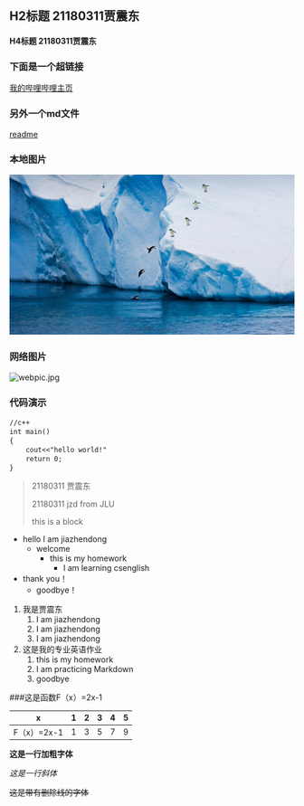 
## H2标题 21180311贾震东

#### H4标题 21180311贾震东
 
### 下面是一个超链接

[我的哔哩哔哩主页](https://space.bilibili.com/30638182)

### 另外一个md文件

[readme](https://)

### 本地图片

<img src="./pic.jpg"   />

### 网络图片

![webpic.jpg](https://i0.hdslb.com/bfs/album/d54043cf614ebdaca0a73d8794c461e0c8f682ac.png@518w.webp)

### 代码演示

```
//c++
int main()
{
    cout<<"hello world!"
    return 0;
}
```


> 21180311 贾震东
>
> 21180311 jzd from JLU
>
>
> this is a block



- hello I am jiazhendong
  - welcome
    - this is my homework
       - I am learning csenglish
- thank you！
   - goodbye！


1. 我是贾震东
   1. I am jiazhendong
   2. I am jiazhendong
   3. I am jiazhendong
2. 这是我的专业英语作业
   1. this is my homework
   2. I am practicing Markdown
   3. goodbye


###这是函数F（x）=2x-1

| x    | 1    | 2    | 3    | 4    | 5    |
| ---- | ---- | ---- | ---- | ---- | ---- |
| F（x）=2x-1| 1    | 3    | 5    | 7    | 9    |


**这是一行加粗字体**


*这是一行斜体*


~~这是带有删除线的字体~~




